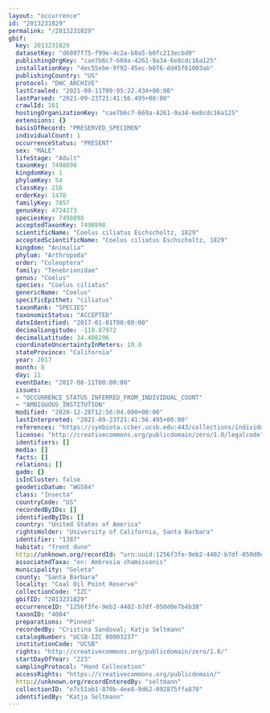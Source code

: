 ```yaml
---
layout: "occurrence"
id: "2013231829"
permalink: "/2013231829"
gbif:
  key: 2013231829
  datasetKey: "d6097f75-f99e-4c2a-b8a5-b0fc213ecbd0"
  publishingOrgKey: "cae7b6c7-669a-4261-9a34-6e8cdc16a125"
  installationKey: "4ec55ebe-9f92-45ec-b076-dd45f61003ab"
  publishingCountry: "US"
  protocol: "DWC_ARCHIVE"
  lastCrawled: "2021-09-11T09:05:22.434+00:00"
  lastParsed: "2021-09-23T21:41:56.495+00:00"
  crawlId: 161
  hostingOrganizationKey: "cae7b6c7-669a-4261-9a34-6e8cdc16a125"
  extensions: {}
  basisOfRecord: "PRESERVED_SPECIMEN"
  individualCount: 1
  occurrenceStatus: "PRESENT"
  sex: "MALE"
  lifeStage: "Adult"
  taxonKey: 7498898
  kingdomKey: 1
  phylumKey: 54
  classKey: 216
  orderKey: 1470
  familyKey: 7857
  genusKey: 4724273
  speciesKey: 7498898
  acceptedTaxonKey: 7498898
  scientificName: "Coelus ciliatus Eschscholtz, 1829"
  acceptedScientificName: "Coelus ciliatus Eschscholtz, 1829"
  kingdom: "Animalia"
  phylum: "Arthropoda"
  order: "Coleoptera"
  family: "Tenebrionidae"
  genus: "Coelus"
  species: "Coelus ciliatus"
  genericName: "Coelus"
  specificEpithet: "ciliatus"
  taxonRank: "SPECIES"
  taxonomicStatus: "ACCEPTED"
  dateIdentified: "2017-01-01T00:00:00"
  decimalLongitude: -119.87972
  decimalLatitude: 34.408296
  coordinateUncertaintyInMeters: 10.0
  stateProvince: "California"
  year: 2017
  month: 8
  day: 11
  eventDate: "2017-08-11T00:00:00"
  issues:
  - "OCCURRENCE_STATUS_INFERRED_FROM_INDIVIDUAL_COUNT"
  - "AMBIGUOUS_INSTITUTION"
  modified: "2020-12-28T12:56:04.000+00:00"
  lastInterpreted: "2021-09-23T21:41:56.495+00:00"
  references: "https://symbiota.ccber.ucsb.edu:443/collections/individual/index.php?occid=1387"
  license: "http://creativecommons.org/publicdomain/zero/1.0/legalcode"
  identifiers: []
  media: []
  facts: []
  relations: []
  gadm: {}
  isInCluster: false
  geodeticDatum: "WGS84"
  class: "Insecta"
  countryCode: "US"
  recordedByIDs: []
  identifiedByIDs: []
  country: "United States of America"
  rightsHolder: "University of California, Santa Barbara"
  identifier: "1387"
  habitat: "front dune"
  http://unknown.org/recordId: "urn:uuid:1256f3fe-9eb2-4402-b7df-050d0e7b4b38"
  associatedTaxa: "on: Ambrosia chamissonis"
  municipality: "Goleta"
  county: "Santa Barbara"
  locality: "Coal Oil Point Reserve"
  collectionCode: "IZC"
  gbifID: "2013231829"
  occurrenceID: "1256f3fe-9eb2-4402-b7df-050d0e7b4b38"
  taxonID: "4084"
  preparations: "Pinned"
  recordedBy: "Cristina Sandoval; Katja Seltmann"
  catalogNumber: "UCSB-IZC 00003237"
  institutionCode: "UCSB"
  rights: "http://creativecommons.org/publicdomain/zero/1.0/"
  startDayOfYear: "223"
  samplingProtocol: "Hand Collecetion"
  accessRights: "https://creativecommons.org/publicdomain/"
  http://unknown.org/recordEnteredBy: "seltmann"
  collectionID: "e7c51ab1-870b-4ee8-9d62-092875ffa870"
  identifiedBy: "Katja Seltmann"
---
```

